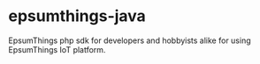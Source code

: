 # epsumthings-java
EpsumThings php sdk for developers and hobbyists alike for using EpsumThings IoT platform.
